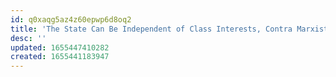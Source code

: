```yaml
---
id: q0xaqg5az4z60epwp6d8oq2
title: 'The State Can Be Independent of Class Interests, Contra Marxists'
desc: ''
updated: 1655447410282
created: 1655441183947
---
```


